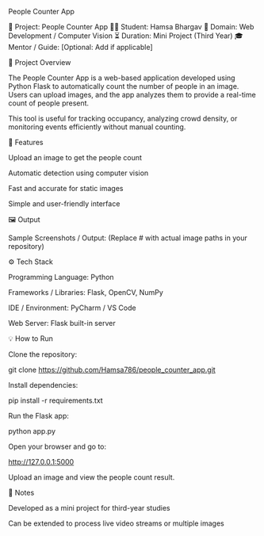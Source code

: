 People Counter App

📌 Project: People Counter App
👨‍💻 Student: Hamsa Bhargav
📱 Domain: Web Development / Computer Vision
⏳ Duration: Mini Project (Third Year)
🎓 Mentor / Guide: [Optional: Add if applicable]

📖 Project Overview

The People Counter App is a web-based application developed using Python Flask to automatically count the number of people in an image. Users can upload images, and the app analyzes them to provide a real-time count of people present.

This tool is useful for tracking occupancy, analyzing crowd density, or monitoring events efficiently without manual counting.

🚀 Features

Upload an image to get the people count

Automatic detection using computer vision

Fast and accurate for static images

Simple and user-friendly interface

🖼️ Output

Sample Screenshots / Output:
(Replace # with actual image paths in your repository)

⚙️ Tech Stack

Programming Language: Python

Frameworks / Libraries: Flask, OpenCV, NumPy

IDE / Environment: PyCharm / VS Code

Web Server: Flask built-in server

💡 How to Run

Clone the repository:

git clone https://github.com/Hamsa786/people_counter_app.git


Install dependencies:

pip install -r requirements.txt


Run the Flask app:

python app.py


Open your browser and go to:

http://127.0.0.1:5000


Upload an image and view the people count result.

📝 Notes

Developed as a mini project for third-year studies

Can be extended to process live video streams or multiple images

